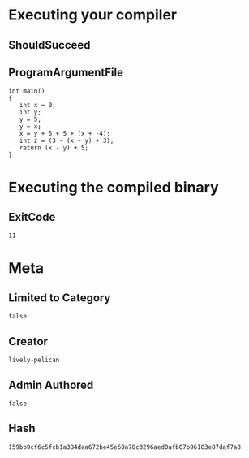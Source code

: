 # Executing your compiler

## ShouldSucceed

## ProgramArgumentFile

```
int main()
{
   int x = 0;
   int y;
   y = 5;
   y = x;
   x = y + 5 + 5 + (x + -4);
   int z = (3 - (x + y) + 3);
   return (x - y) + 5;
}
```

# Executing the compiled binary

## ExitCode

```
11
```

# Meta

## Limited to Category

```
false
```

## Creator

```
lively-pelican
```

## Admin Authored

```
false
```

## Hash

```
159bb9cf6c5fcb1a384daa672be45e60a78c3296aed0afb07b96103e87daf7a8
```
